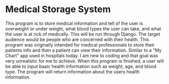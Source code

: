 # Medical Storage System
 This program is to store medical information and tell of the user is overweight or under weight, what blood types the user can take, and what the user is at rick of medically. This will be run through Django. The target audience would be people who are concerned with their health. This program was originally intended for medical professionals to store their patients info and then a patient can view their information. Similar to a "My Chart" app used in hospitals today. I am new to coding and that goal was very unrealistic for me to achieve. 
When this program is finished, a user will be able to input baaic health information such as weight, age, and blood type. The program will return information about the users health information. 
